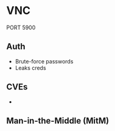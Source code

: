 # VNC

PORT 5900

## Auth
- Brute-force passwords
- Leaks creds

## CVEs
- 

## Man-in-the-Middle (MitM)
